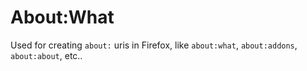 # About:What

Used for creating `about:` uris in Firefox, like `about:what`, `about:addons`, `about:about`, etc..
